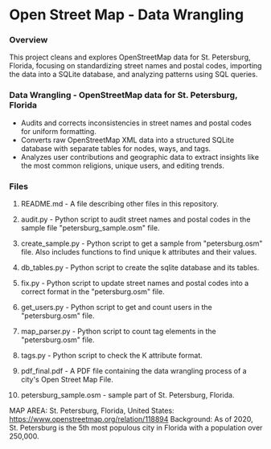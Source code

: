 # Open Street Map - Data Wrangling
### Overview
This project cleans and explores OpenStreetMap data for St. Petersburg, Florida, focusing on standardizing street names and postal codes, importing the data into a SQLite database, and analyzing patterns using SQL queries.

### Data Wrangling - OpenStreetMap data for St. Petersburg, Florida
- Audits and corrects inconsistencies in street names and postal codes for uniform formatting.
- Converts raw OpenStreetMap XML data into a structured SQLite database with separate tables for nodes, ways, and tags.
- Analyzes user contributions and geographic data to extract insights like the most common religions, unique users, and editing trends.



### Files
1. README.md - A file describing other files in this repository.

2. audit.py - Python script to audit street names and postal codes in the sample file "petersburg_sample.osm" file.

3. create_sample.py - Python script to get a sample from "petersburg.osm" file. Also includes functions to find unique k attributes and their values.

4. db_tables.py - Python script to create the sqlite database and its tables.

5. fix.py - Python script to update street names and postal codes into a correct format in the "petersburg.osm" file.

6. get_users.py - Python script to get and count users in the "petersburg.osm" file.

7. map_parser.py - Python script to count tag elements in the "petersburg.osm" file.

8. tags.py - Python script to check the K attribute format.

9. pdf_final.pdf - A PDF file containing the data wrangling process of a city's Open Street Map File.

10. petersburg_sample.osm - sample part of St. Petersburg, Florida.

MAP AREA: St. Petersburg, Florida, United States: https://www.openstreetmap.org/relation/118894
Background: As of 2020, St. Petersburg is the 5th most populous city in Florida with a population over 250,000.
